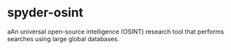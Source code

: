 # spyder-osint
aAn universal open-source intelligence (OSINT) research tool that performs searches using large global databases.
